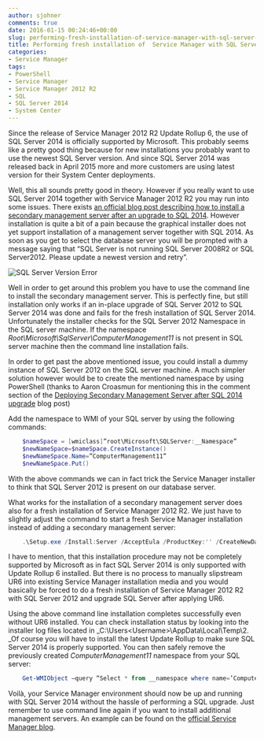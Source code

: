 ```yaml
---
author: sjohner
comments: true
date: 2016-01-15 00:24:46+00:00
slug: performing-fresh-installation-of-service-manager-with-sql-server-2014
title: Performing fresh installation of  Service Manager with SQL Server 2014
categories:
- Service Manager
tags:
- PowerShell
- Service Manager
- Service Manager 2012 R2
- SQL
- SQL Server 2014
- System Center
---
```


Since the release of Service Manager 2012 R2 Update Rollup 6, the use of SQL Server 2014 is officially supported by Microsoft. This probably seems like a pretty good thing because for new installations you probably want to use the newest SQL Server version. And since SQL Server 2014 was released back in April 2015 more and more customers are using latest version for their System Center deployments.

Well, this all sounds pretty good in theory. However if you really want to use SQL Server 2014 together with Service Manager 2012 R2 you may run into some issues. There exists [an official blog post describing how to install a secondary management server after an upgrade to SQL 2014](http://blogs.technet.com/b/servicemanager/archive/2015/07/30/deploying-secondary-management-server-after-sql-2104-upgrade.aspx). However installation is quite a bit of a pain because the graphical installer does not yet support installation of a management server together with SQL 2014. As soon as you get to select the database server you will be prompted with a message saying that “SQL Server <Servername> is not running SQL Server 2008R2 or SQL Server2012. Please update a newest version and retry”.

![SQL Server Version Error](/images/SqlVersionError.png)

Well in order to get around this problem you have to use the command line to install the secondary management server. This is perfectly fine, but still installation only works if an in-place upgrade of SQL Server 2012 to SQL Server 2014 was done and fails for the fresh installation of SQL Server 2014.
Unfortunately the installer checks for the SQL Server 2012 Namespace in the SQL server machine. If the namespace _Root\Microsoft\SqlServer\ComputerManagement11_ is not present in SQL server machine then the command line installation fails.

In order to get past the above mentioned issue, you could install a dummy instance of SQL Server 2012 on the SQL server machine. A much simpler solution however would be to create the mentioned namespace by using PowerShell (thanks to Aaron Croasmun for mentioning this in the comment section of the [Deploying Secondary Management Server after SQL 2014 upgrade](https://blogs.technet.microsoft.com/servicemanager/2015/07/30/deploying-secondary-management-server-after-sql-2014-upgrade/) blog post)

Add the namespace to WMI of your SQL server by using the following commands:

```powershell
    $nameSpace = [wmiclass]”root\Microsoft\SQLServer:__Namespace”
    $newNameSpace=$nameSpace.CreateInstance()
    $newNameSpace.Name=”ComputerManagement11”
    $newNameSpace.Put()
```

With the above commands we can in fact trick the Service Manager installer to think that SQL Server 2012 is present on our database server.

What works for the installation of a secondary management server does also for a fresh installation of Service Manager 2012 R2. We just have to slightly adjust the command to start a fresh Service Manager installation instead of adding a secondary management server:

```powershell
    .\Setup.exe /Install:Server /AcceptEula /ProductKey:'' /CreateNewDatabase /SqlServerInstance:'' /ManagementGroupName:'SM_Lab' /AdminRoleGroup:'Lab\SCSM-Admins' /ServiceRunUnderAccount:'lab\svc-scsm\password' /WorkflowAccount:'lab\svc-scsm\password' /CustomerExperienceImprovementProgram:NO /EnableErrorReporting:NO /Silent
```

I have to mention, that this installation procedure may not be completely supported by Microsoft as in fact SQL Server 2014 is only supported with Update Rollup 6 installed. But there is no process to manually slipstream UR6 into existing Service Manager installation media and you would basically be forced to do a fresh installation of Service Manager 2012 R2 with SQL Server 2012 and upgrade SQL Server after applying UR6.

Using the above command line installation completes successfully even without UR6 installed. You can check installation status by looking into the installer log files located in _C:\Users\<Username>\AppData\Local\Temp\2.
_Of course you will have to install the latest Update Rollup to make sure SQL Server 2014 is properly supported. You can then safely remove the previously created _ComputerManagement11_ namespace from your SQL server:

```powershell
    Get-WMIObject –query “Select * from __namespace where name=’ComputerManagement11’” –namespace “root\Microsoft\SQLServer” | Remove-WMIObject
```

Voilà, your Service Manager environment should now be up and running with SQL Server 2014 without the hassle of performing a SQL upgrade. Just remember to use command line again if you want to install additional management servers. An example can be found on the [official Service Manager blog](http://blogs.technet.com/b/servicemanager/archive/2015/07/30/deploying-secondary-management-server-after-sql-2104-upgrade.aspx).
